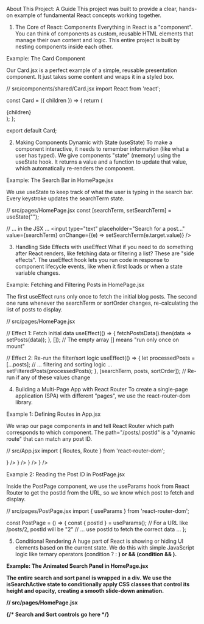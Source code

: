 About This Project: A Guide
This project was built to provide a clear, hands-on example of fundamental React concepts working together.

1. The Core of React: Components
Everything in React is a "component". You can think of components as custom, reusable HTML elements that manage their own content and logic. This entire project is built by nesting components inside each other.

Example: The Card Component

Our Card.jsx is a perfect example of a simple, reusable presentation component. It just takes some content and wraps it in a styled box.

// src/components/shared/Card.jsx
import React from 'react';

const Card = ({ children }) => {
  return (
    <div className="bg-white shadow-lg rounded-xl p-6 border border-gray-200">
      {children}
    </div>
  );
};

export default Card;

2. Making Components Dynamic with State (useState)
To make a component interactive, it needs to remember information (like what a user has typed). We give components "state" (memory) using the useState hook. It returns a value and a function to update that value, which automatically re-renders the component.

Example: The Search Bar in HomePage.jsx

We use useState to keep track of what the user is typing in the search bar. Every keystroke updates the searchTerm state.

// src/pages/HomePage.jsx
const [searchTerm, setSearchTerm] = useState("");

// ... in the JSX ...
<input
  type="text"
  placeholder="Search for a post..."
  value={searchTerm}
  onChange={(e) => setSearchTerm(e.target.value)}
/>

3. Handling Side Effects with useEffect
What if you need to do something after React renders, like fetching data or filtering a list? These are "side effects". The useEffect hook lets you run code in response to component lifecycle events, like when it first loads or when a state variable changes.

Example: Fetching and Filtering Posts in HomePage.jsx

The first useEffect runs only once to fetch the initial blog posts. The second one runs whenever the searchTerm or sortOrder changes, re-calculating the list of posts to display.

// src/pages/HomePage.jsx

// Effect 1: Fetch initial data
useEffect(() => {
  fetchPostsData().then(data => setPosts(data));
}, []); // The empty array [] means "run only once on mount"

// Effect 2: Re-run the filter/sort logic
useEffect(() => {
  let processedPosts = [...posts];
  // ... filtering and sorting logic ...
  setFilteredPosts(processedPosts);
}, [searchTerm, posts, sortOrder]); // Re-run if any of these values change

4. Building a Multi-Page App with React Router
To create a single-page application (SPA) with different "pages", we use the react-router-dom library.

Example 1: Defining Routes in App.jsx

We wrap our page components in <Route> and tell React Router which path corresponds to which component. The path="/posts/:postId" is a "dynamic route" that can match any post ID.

// src/App.jsx
import { Routes, Route } from 'react-router-dom';

<Routes>
  <Route path="/" element={<HomePage />} />
  <Route path="/profile" element={<ProfilePage />} />
  <Route path="/posts/:postId" element={<PostPage />} />
  <Route path="*" element={<NotFoundPage />} />
</Routes>

Example 2: Reading the Post ID in PostPage.jsx

Inside the PostPage component, we use the useParams hook from React Router to get the postId from the URL, so we know which post to fetch and display.

// src/pages/PostPage.jsx
import { useParams } from 'react-router-dom';

const PostPage = () => {
  const { postId } = useParams(); // For a URL like /posts/2, postId will be "2"
  // ... use postId to fetch the correct data ...
};

5. Conditional Rendering
A huge part of React is showing or hiding UI elements based on the current state. We do this with simple JavaScript logic like ternary operators (condition ? <A /> : <B />) or && (condition && <A />).

Example: The Animated Search Panel in HomePage.jsx

The entire search and sort panel is wrapped in a div. We use the isSearchActive state to conditionally apply CSS classes that control its height and opacity, creating a smooth slide-down animation.

// src/pages/HomePage.jsx
<div className={\`
  transition-all duration-500 ease-in-out overflow-hidden
  \${isSearchActive ? 'max-h-96 opacity-100' : 'max-h-0 opacity-0'}
\`}>
  {/* Search and Sort controls go here */}
</div>
